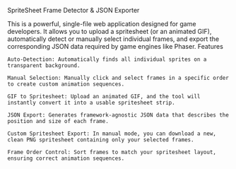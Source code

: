SpriteSheet Frame Detector & JSON Exporter

This is a powerful, single-file web application designed for game developers. It allows you to upload a spritesheet (or an animated GIF), automatically detect or manually select individual frames, and export the corresponding JSON data required by game engines like Phaser.
Features

    Auto-Detection: Automatically finds all individual sprites on a transparent background.

    Manual Selection: Manually click and select frames in a specific order to create custom animation sequences.

    GIF to Spritesheet: Upload an animated GIF, and the tool will instantly convert it into a usable spritesheet strip.

    JSON Export: Generates framework-agnostic JSON data that describes the position and size of each frame.

    Custom Spritesheet Export: In manual mode, you can download a new, clean PNG spritesheet containing only your selected frames.

    Frame Order Control: Sort frames to match your spritesheet layout, ensuring correct animation sequences.
